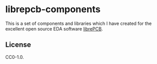 # librepcb-components
This is a set of components and libraries which I have created for the
excellent open source EDA software [librePCB](https://github.com/librepcb/librepcb).

## License
CC0-1.0.
